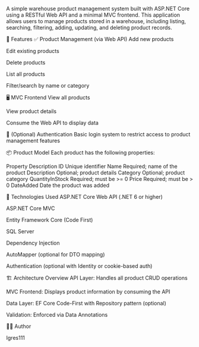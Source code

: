 A simple warehouse product management system built with ASP.NET Core using a RESTful Web API and a minimal MVC frontend. This application allows users to manage products stored in a warehouse, including listing, searching, filtering, adding, updating, and deleting product records.

📌 Features
✅ Product Management (via Web API)
Add new products

Edit existing products

Delete products

List all products

Filter/search by name or category

🖥 MVC Frontend
View all products

View product details

Consume the Web API to display data

🔐 (Optional) Authentication
Basic login system to restrict access to product management features

📦 Product Model
Each product has the following properties:

Property	Description
ID	Unique identifier
Name	Required; name of the product
Description	Optional; product details
Category	Optional; product category
QuantityInStock	Required; must be >= 0
Price	Required; must be > 0
DateAdded	Date the product was added

🔧 Technologies Used
ASP.NET Core Web API (.NET 6 or higher)

ASP.NET Core MVC

Entity Framework Core (Code First)

SQL Server

Dependency Injection

AutoMapper (optional for DTO mapping)

Authentication (optional with Identity or cookie-based auth)

🏗 Architecture Overview
API Layer: Handles all product CRUD operations

MVC Frontend: Displays product information by consuming the API

Data Layer: EF Core Code-First with Repository pattern (optional)

Validation: Enforced via Data Annotations

🧑‍💻 Author

Igres111
